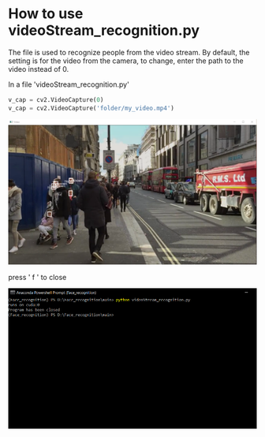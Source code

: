 # How to use videoStream_recognition.py

The file is used to recognize people from the video stream.
By default, the setting is for the video from the camera, to change, 
enter the path to the video instead of 0.

In a file 'videoStream_recognition.py'
```python
v_cap = cv2.VideoCapture(0)
v_cap = cv2.VideoCapture('folder/my_video.mp4')
```

![markdown logo](../images/recognized/1.PNG)

press ' f ' to close

![markdown logo](Images/VSR_run.PNG)


